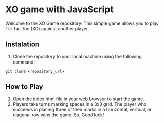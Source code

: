 # XO game with JavaScript
Welcome to the XO Game repository! This simple game allows you to play Tic Tac Toe (XO) against another player.

## Instalation 
1. Clone the repository to your local machine using the following command:
```
git clone <repository_url>
```

## How to Play
1. Open the index.html file in your web browser to start the game.
2. Players take turns marking spaces in a 3x3 grid. The player who succeeds in placing three of their marks in a horizontal, vertical, or diagonal row wins the game. So, Good luck!
